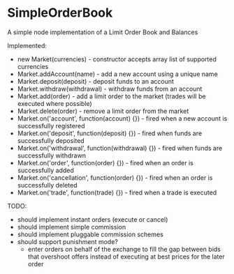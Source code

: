 SimpleOrderBook
===============

A simple node implementation of a Limit Order Book and Balances

Implemented:

* new Market(currencies) - constructor accepts array list of supported currencies
* Market.addAccount(name) - add a new account using a unique name
* Market.deposit(deposit) - deposit funds to an account
* Market.withdraw(withdrawal) - withdraw funds from an account
* Market.add(order) - add a limit order to the market (trades will be executed where possible)
* Market.delete(order) - remove a limit order from the market
* Market.on('account', function(account) {}) - fired when a new account is successfully registered
* Market.on('deposit', function(deposit) {}) - fired when funds are successfully deposited
* Market.on('withdrawal', function(withdrawal) {}) - fired when funds are successfully withdrawn
* Market.on('order', function(order) {}) - fired when an order is successfully added
* Market.on('cancellation', function(order) {}) - fired when an order is successfully deleted
* Market.on('trade', function(trade) {}) - fired when a trade is executed

TODO:

* should implement instant orders (execute or cancel)
* should implement simple commission
* should implement pluggable commission schemes
* should support punishment mode?
  * enter orders on behalf of the exchange to fill the gap between bids that overshoot offers instead of executing at best prices for the later order